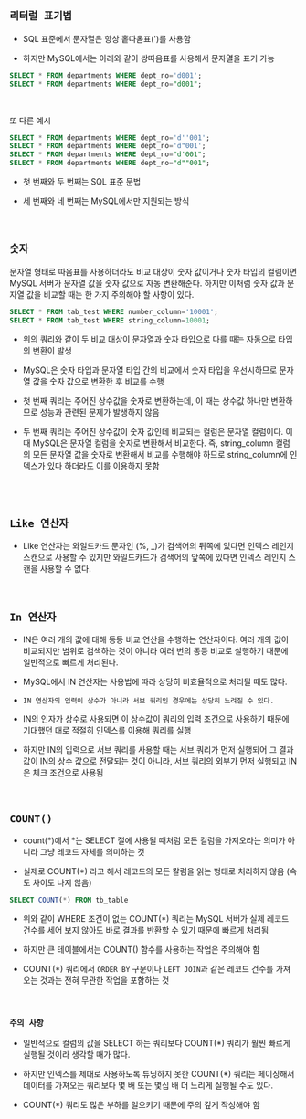 ## `리터럴 표기법`

- SQL 표준에서 문자열은 항상 홑따옴표(')를 사용함

- 하지만 MySQL에서는 아래와 같이 쌍따옴표를 사용해서 문자열을 표기 가능

```sql
SELECT * FROM departments WHERE dept_no='d001';
SELECT * FROM departments WHERE dept_no="d001";
```

<br>

또 다른 예시

```sql
SELECT * FROM departments WHERE dept_no='d''001';
SELECT * FROM departments WHERE dept_no='d"001';
SELECT * FROM departments WHERE dept_no="d'001";
SELECT * FROM departments WHERE dept_no="d""001";
```

- 첫 번째와 두 번째는 SQL 표준 문법

- 세 번째와 네 번째는 MySQL에서만 지원되는 방식

<br>

## `숫자`

문자열 형태로 따옴표를 사용하더라도 비교 대상이 숫자 값이거나 숫자 타입의 컬럼이면 MySQL 서버가 문자열 값을 숫자 값으로 자동 변환해준다. 하지만 이처럼 숫자 값과 문자열 값을 비교할 때는 한 가지 주의해야 할 사항이 있다. 

```sql
SELECT * FROM tab_test WHERE number_column='10001';
SELECT * FROM tab_test WHERE string_column=10001;
```

- 위의 쿼리와 같이 두 비교 대상이 문자열과 숫자 타입으로 다를 때는 자동으로 타입의 변환이 발생

- MySQL은 숫자 타입과 문자열 타입 간의 비교에서 숫자 타입을 우선시하므로 문자열 값을 숫자 값으로 변환한 후 비교를 수행

- 첫 번째 쿼리는 주어진 상수값을 숫자로 변환하는데, 이 때는 상수값 하나만 변환하므로 성능과 관련된 문제가 발생하지 않음

- 두 번째 쿼리는 주어진 상수값이 숫자 값인데 비교되는 컬럼은 문자열 컬럼이다. 이 때 MySQL은 문자열 컬럼을 숫자로 변환해서 비교한다. 즉, string_column 컬럼의 모든 문자열 값을 숫자로 변환해서 비교를 수행해야 하므로 string_column에 인덱스가 있다 하더라도 이를 이용하지 못함

<br> <br>

## `Like 연산자`

- Like 연산자는 와일드카드 문자인 (%, _)가 검색어의 뒤쪽에 있다면 인덱스 레인지 스캔으로 사용할 수 있지만 와일드카드가 검색어의 앞쪽에 있다면 인덱스 레인지 스캔을 사용할 수 없다. 

<br>

## `In 연산자`

- IN은 여러 개의 값에 대해 동등 비교 연산을 수행하는 연산자이다. 여러 개의 값이 비교되지만 범위로 검색하는 것이 아니라 여러 번의 동등 비교로 실행하기 때문에 일반적으로 빠르게 처리된다. 

- MySQL에서 IN 연산자는 사용법에 따라 상당히 비효율적으로 처리될 때도 많다. 

- `IN 연산자의 입력이 상수가 아니라 서브 쿼리인 경우에는 상당히 느려질 수 있다.`

- IN의 인자가 상수로 사용되면 이 상수값이 쿼리의 입력 조건으로 사용하기 때문에 기대했던 대로 적절히 인덱스를 이용해 쿼리를 실행

- 하지만 IN의 입력으로 서브 쿼리를 사용할 때는 서브 쿼리가 먼저 실행되어 그 결과 값이 IN의 상수 값으로 전달되는 것이 아니라, 서브 쿼리의 외부가 먼저 실행되고 IN은 체크 조건으로 사용됨

<br>

## `COUNT()`

- count(*)에서 *는 SELECT 절에 사용될 때처럼 모든 컬럼을 가져오라는 의미가 아니라 그냥 레코드 자체를 의미하는 것

- 실제로 COUNT(*) 라고 해서 레코드의 모든 칼럼을 읽는 형태로 처리하지 않음 (속도 차이도 나지 않음)

```sql
SELECT COUNT(*) FROM tb_table 
```

- 위와 같이 WHERE 조건이 없는 COUNT(*) 쿼리는 MySQL 서버가 실제 레코드 건수를 세어 보지 않아도 바로 결과를 반환할 수 있기 때문에 빠르게 처리됨

- 하지만 큰 테이블에서는 COUNT() 함수를 사용하는 작업은 주의해야 함

- COUNT(*) 쿼리에서 `ORDER BY` 구문이나 `LEFT JOIN`과 같은 레코드 건수를 가져오는 것과는 전혀 무관한 작업을 포함하는 것

<br>

### `주의 사항`

- 일반적으로 컬럼의 값을 SELECT 하는 쿼리보다 COUNT(*) 쿼리가 훨씬 빠르게 실행될 것이라 생각할 때가 많다. 

- 하지만 인덱스를 제대로 사용하도록 튜닝하지 못한 COUNT(*) 쿼리는 페이징해서 데이터를 가져오는 쿼리보다 몇 배 또는 몇십 배 더 느리게 실행될 수도 있다. 

- COUNT(*) 쿼리도 많은 부하를 일으키기 때문에 주의 깊게 작성해야 함